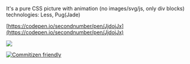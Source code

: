 It's a pure CSS picture with animation (no images/svg/js, only div blocks)
technologies: Less, Pug(Jade)

[https://codepen.io/secondnumber/pen/JjdojJx](https://codepen.io/secondnumber/pen/JjdojJx)

[![](https://res.cloudinary.com/dv4fxot90/image/upload/v1602485809/Screenshot_2020-10-12_at_09.55.26_elm1id.png)](https://codepen.io/secondnumber/pen/JjdojJx)

[![Commitizen friendly](https://img.shields.io/badge/commitizen-friendly-brightgreen.svg)](http://commitizen.github.io/cz-cli/)
